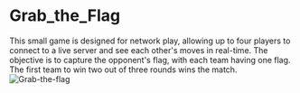 # Grab_the_Flag
This small game is designed for network play, allowing up to four players to connect to a live server and see each other's moves in real-time. The objective is to capture the opponent's flag, with each team having one flag. The first team to win two out of three rounds wins the match.
![Grab-the-flag](https://github.com/rosibeluseda/Grab_the_Flag/assets/145386489/cbc9fae2-f233-4575-8771-ed9e0615e1b7)
